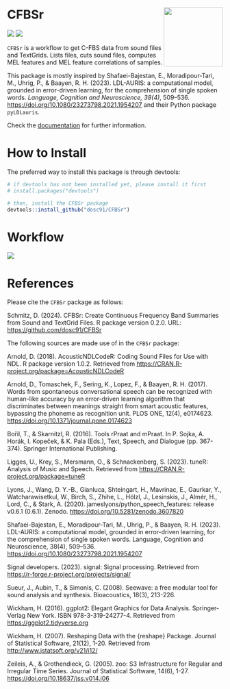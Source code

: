 # CFBSr <img src='https://dominicschmitz.com/wp-content/uploads/2024/04/CFBSr_logo.png' align="right" height="138" />

<!-- badges: start -->
![](https://img.shields.io/badge/version-0.3.0-FFA70B.svg)
![](https://img.shields.io/github/last-commit/dosc91/CFBSr)
<!-- badges: end -->

`CFBSr` is a workflow to get C-FBS data from sound files and TextGrids. Lists files, cuts sound files, computes MEL features and MEL feature correlations of samples. 

This package is mostly inspired by Shafaei-Bajestan, E., Moradipour-Tari, M., Uhrig, P., & Baayen, R. H. (2023). LDL-AURIS: a computational model, grounded in error-driven learning, for the comprehension of single spoken words. *Language, Cognition and Neuroscience, 38(4)*, 509–536. https://doi.org/10.1080/23273798.2021.1954207 and their Python package `pyLDLauris`.

Check the [documentation](https://dosc91.github.io/CFBSr/index.html) for further information.


# How to Install

The preferred way to install this package is through devtools:

```r
# if devtools has not been installed yet, please install it first
# install.packages("devtools")

# then, install the CFBSr package
devtools::install_github("dosc91/CFBSr")
```

# Workflow

<img src='https://dominicschmitz.com/wp-content/uploads/2024/05/CFBSr_flowchart_v030.svg' align="center"/>


# References

Please cite the `CFBSr` package as follows:

Schmitz, D. (2024). CFBSr: Create Continuous Frequency Band Summaries from Sound and TextGrid Files. R package version 0.2.0. URL: https://github.com/dosc91/CFBSr


The following sources are made use of in the `CFBSr` package:

Arnold, D. (2018). AcousticNDLCodeR: Coding Sound Files for Use with NDL. R package version 1.0.2. Retrieved from https://CRAN.R-project.org/package=AcousticNDLCodeR

Arnold, D., Tomaschek, F., Sering, K., Lopez, F., & Baayen, R. H. (2017). Words from spontaneous conversational speech can be recognized with human-like accuracy by an error-driven learning algorithm that discriminates between meanings straight from smart acoustic features, bypassing the phoneme as recognition unit. PLOS ONE, 12(4), e0174623. https://doi.org/10.1371/journal.pone.0174623

Bořil, T., & Skarnitzl, R. (2016). Tools rPraat and mPraat. In P. Sojka, A. Horák, I. Kopeček, & K. Pala (Eds.), Text, Speech, and Dialogue (pp. 367-374). Springer International Publishing.

Ligges, U., Krey, S., Mersmann, O., & Schnackenberg, S. (2023). tuneR: Analysis of Music and Speech. Retrieved from https://CRAN.R-project.org/package=tuneR

Lyons, J., Wang, D. Y.-B., Gianluca, Shteingart, H., Mavrinac, E., Gaurkar, Y., Watcharawisetkul, W., Birch, S., Zhihe, L., Hölzl, J., Lesinskis, J., Almér, H., Lord, C., & Stark, A. (2020). jameslyons/python_speech_features: release v0.6.1 (0.6.1). Zenodo. https://doi.org/10.5281/zenodo.3607820

Shafaei-Bajestan, E., Moradipour-Tari, M., Uhrig, P., & Baayen, R. H. (2023). LDL-AURIS: a computational model, grounded in error-driven learning, for the comprehension of single spoken words. Language, Cognition and Neuroscience, 38(4), 509–536. https://doi.org/10.1080/23273798.2021.1954207

Signal developers. (2023). signal: Signal processing. Retrieved from https://r-forge.r-project.org/projects/signal/

Sueur, J., Aubin, T., & Simonis, C. (2008). Seewave: a free modular tool for sound analysis and synthesis. Bioacoustics, 18(3), 213-226.

Wickham, H. (2016). ggplot2: Elegant Graphics for Data Analysis. Springer-Verlag New York. ISBN 978-3-319-24277-4. Retrieved from https://ggplot2.tidyverse.org

Wickham, H. (2007). Reshaping Data with the {reshape} Package. Journal of Statistical Software, 21(12), 1-20. Retrieved from http://www.jstatsoft.org/v21/i12/

Zeileis, A., & Grothendieck, G. (2005). zoo: S3 Infrastructure for Regular and Irregular Time Series. Journal of Statistical Software, 14(6), 1-27. https://doi.org/10.18637/jss.v014.i06

